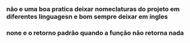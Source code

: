 
### não e uma boa pratica deixar nomeclaturas do projeto em diferentes linguagesn e bom sempre deixar em ingles
### none e o retorno padrão quando a função não retorna nada
